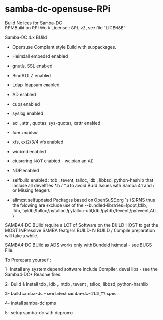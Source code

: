 samba-dc-opensuse-RPi
=====================


Build Notices for Samba-DC    
RPMBuild on RPi 
Work License : GPL v2, see file "LICENSE"


Samba-DC 4.x BUild 

- Opensuse Compliant style Build with subpackages.
-  Heimdall embeded enabled
-  gnutls, SSL  enabled
-  Bind9  DLZ enabled
-  Ldap, ldapsam enabled
-  AD enabled
-  cups enabled
-  syslog enabled
-  acl , attr , quotas, sys-quotas, xattr  enabled
-  fam enabled
-  xfs, ext2/3/4 vfs enabled
-  winbind enabled
-  clustering NOT  enabled - we plan an AD 
-  NDR enabled
-  selfbuild enabled : tdb ,  tevent,  talloc, ldb , libbsd, python-hashlib
   that include all develfiles  *.h / *.a to avoid Build Issues with Samba 4.1 and / or Missing feagers

- allmost selfupdated Packages based on OpenSuSE.org ´s (S)RMS 
  thus the folowing are exclude use of the      --bundled-libraries=!popt,!zlib, !ldb,!pyldb,!talloc,!pytalloc,!pytalloc-util,tdb,!pytdb,!tevent,!pytevent,ALL \


 SAMBA4-DC  BUild require a LOT of Software on the BUILD HOST to get the MOST IMPressive SAMBA featgers BUILD-IN 
 BUILD / Compile preparation will take a while.

   SAMBA4-DC  BUild as ADS works only with Bundeld heimdal - see BUGS File.


To Prerepare yourself :

 1- Install any system depend software include Compiler, devel libs - see the Samba4-DC*  Readme files.

 2- Build & Install tdb , ldb ,. ntdb , tevent , talloc, libbsd, python-hashlib

 3- build samba-dc  - see latest samba-dc-4.1.3_??.spec
 
 4- install samba-dc rpms
 
 5- setup samba-dc with dcpromo
